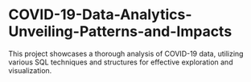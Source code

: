 # COVID-19-Data-Analytics-Unveiling-Patterns-and-Impacts
This project showcases a thorough analysis of COVID-19 data, utilizing various SQL techniques and structures for effective exploration and visualization.
